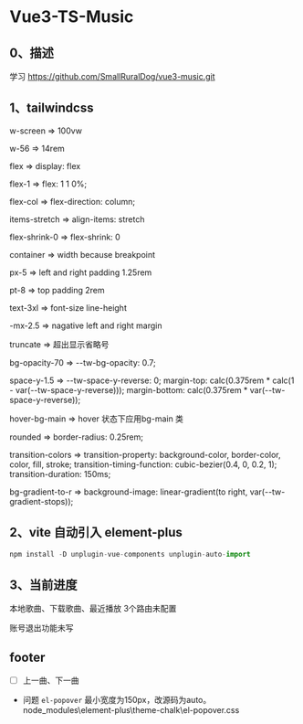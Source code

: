 # Vue3-TS-Music

## 0、描述

学习 https://github.com/SmallRuralDog/vue3-music.git

## 1、tailwindcss

w-screen => 100vw

w-56 => 14rem

flex => display: flex

flex-1 => flex: 1 1 0%;

flex-col => flex-direction: column;

items-stretch => align-items: stretch

flex-shrink-0 => flex-shrink: 0

container => width because breakpoint

px-5 => left and right padding 1.25rem

pt-8 => top padding 2rem

text-3xl => font-size line-height

-mx-2.5 => nagative left and right margin

truncate => 超出显示省略号

bg-opacity-70 => --tw-bg-opacity: 0.7;

space-y-1.5 => --tw-space-y-reverse: 0;
                margin-top: calc(0.375rem * calc(1 - var(--tw-space-y-reverse)));
                margin-bottom: calc(0.375rem * var(--tw-space-y-reverse));

hover-bg-main => hover 状态下应用bg-main 类

rounded	=> border-radius: 0.25rem;

transition-colors => transition-property: background-color, border-color, color, fill, stroke;
                    transition-timing-function: cubic-bezier(0.4, 0, 0.2, 1);
                    transition-duration: 150ms;

bg-gradient-to-r => background-image: linear-gradient(to right, var(--tw-gradient-stops));

## 2、vite 自动引入 element-plus

```javascript
npm install -D unplugin-vue-components unplugin-auto-import
```

## 3、当前进度

本地歌曲、下载歌曲、最近播放 3个路由未配置

账号退出功能未写

## footer

- [ ] 上一曲、下一曲

+ 问题
`el-popover` 最小宽度为150px，改源码为auto。
node_modules\element-plus\theme-chalk\el-popover.css

